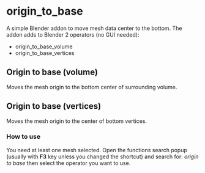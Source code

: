 # origin_to_base

A simple Blender addon to move mesh data center to the bottom.
The addon adds to Blender 2 operators (no GUI needed):
- origin_to_base_volume
- origin_to_base_vertices

## Origin to base (volume)

Moves the mesh origin to the bottom center of surrounding volume.

## Origin to base (vertices)

Moves the mesh origin to the center of bottom vertices.

### How to use

You need at least one mesh selected.
Open the functions search popup (usually with **F3** key unless you changed the shortcut) and search for: _origin to base_ then select the operator you want to use.

